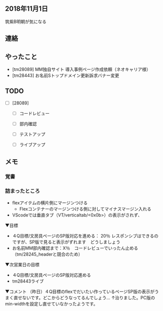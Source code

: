 ## 2018年11月1日 
筑紫B明朝が気になる
## 連絡

## やったこと 
- [tm28089] MM独自サイト 導入事例ページ作成依頼（ネオキャリア様）
- [tm28443] お名前Sトップドメイン更新訴求バナー変更

## TODO
- [ ] [28089]
	- [ ] コードレビュー
	- [ ] 部内確認
	- [ ] テストアップ
	- [ ] ライブアップ


## メモ

### 覚書



### 詰まったところ
- flexアイテムの横片側にマージンつける
	- Flexコンテナーのマージンつける側に対してマイナスマージン入れる
- VScodeでは垂直タブ（VT/verticaltab/<0x0b>）の表示がされず、

▼目標
- ４Q目標/文房具ページのSP版対応を進める：  20％ レスポンシブはできるのですが、SP版で見ると表示がずれます　どうしましょう
- お名前MM部内確認まで：X％　コードレビューでいったん止める（tm/28245_headerと競合のため）

▼次営業日の目標
- ４Q目標/文房具ページのSP版対応進める
- tm28443ライブ

▼コメント
（昨日）４Q目標のflexでだいたい作っているページSP版の表示がうまく直せないです。どこからどうなってるんでしょう…
↑治りました。PC版のmin-widthを設定し直せていなかったようです。